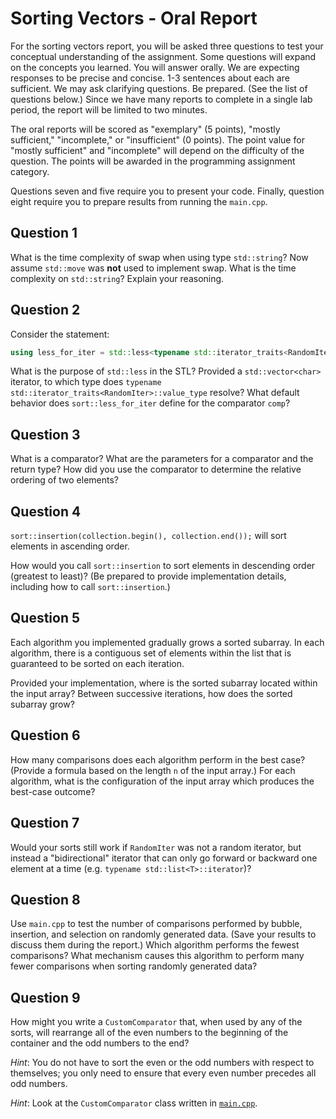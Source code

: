 # Sorting Vectors - Oral Report

For the sorting vectors report, you will be asked three questions to test your conceptual understanding of the assignment. Some questions will expand on the concepts you learned. You will answer orally. We are expecting responses to be precise and concise. 1-3 sentences about each are sufficient. We may ask clarifying questions. Be prepared. (See the list of questions below.) Since we have many reports to complete in a single lab period, the report will be limited to two minutes.

The oral reports will be scored as "exemplary" (5 points), "mostly sufficient," "incomplete," or "insufficient" (0 points). The point value for "mostly sufficient" and "incomplete" will depend on the difficulty of the question. The points will be awarded in the programming assignment category.

Questions seven and five require you to present your code. Finally, question eight require you to prepare results from running the `main.cpp`.

## Question 1

What is the time complexity of swap when using type `std::string`? Now assume `std::move` was **not** used to implement swap. What is the time complexity on `std::string`? Explain your reasoning.

## Question 2

Consider the statement: 
```C++
using less_for_iter = std::less<typename std::iterator_traits<RandomIter>::value_type>
```
What is the purpose of `std::less` in the STL? Provided a `std::vector<char>` iterator, to which type does `typename std::iterator_traits<RandomIter>::value_type` resolve? What default behavior does `sort::less_for_iter` define for the comparator `comp`?

## Question 3

What is a comparator? What are the parameters for a comparator and the return type? How did you use the comparator to determine the relative ordering of two elements?

## Question 4

`sort::insertion(collection.begin(), collection.end());` will sort elements in ascending order.

How would you call `sort::insertion` to sort elements in descending order (greatest to least)? (Be prepared to provide implementation details, including how to call `sort::insertion`.)

## Question 5

Each algorithm you implemented gradually grows a sorted subarray. In each algorithm, there is a contiguous set of elements within the list that is guaranteed to be sorted on each iteration.

Provided your implementation, where is the sorted subarray located within the input array? Between successive iterations, how does the sorted subarray grow?

## Question 6

How many comparisons does each algorithm perform in the best case? (Provide a formula based on the length `n` of the input array.) For each algorithm, what is the configuration of the input array which produces the best-case outcome?

## Question 7

Would your sorts still work if `RandomIter` was not a random iterator, but instead a "bidirectional" iterator that can only go forward or backward one element at a time (e.g. `typename std::list<T>::iterator`)?

## Question 8

Use `main.cpp` to test the number of comparisons performed by bubble, insertion, and selection on randomly generated data. (Save your results to discuss them during the report.) Which algorithm performs the fewest comparisons? What mechanism causes this algorithm to perform many fewer comparisons when sorting randomly generated data?

## Question 9

How might you write a `CustomComparator` that, when used by any of the sorts, will rearrange all of the even numbers to the beginning of the container and the odd numbers to the end?

*Hint*: You do not have to sort the even or the odd numbers with respect to themselves; you only need to ensure that every even number precedes all odd numbers.

*Hint*: Look at the `CustomComparator` class written in [`main.cpp`](src/main.cpp).
